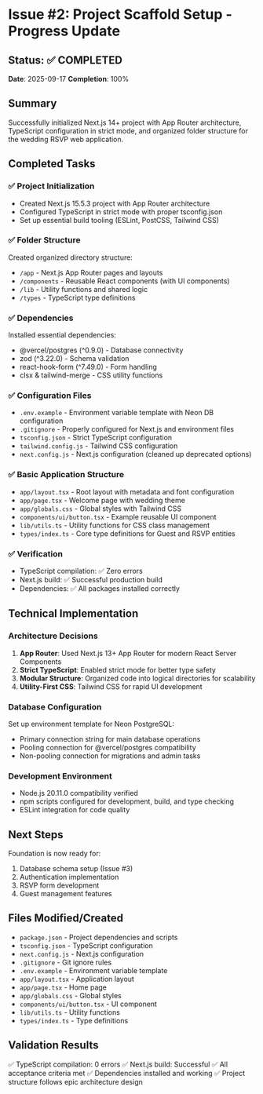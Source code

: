 # Issue #2: Project Scaffold Setup - Progress Update

## Status: ✅ COMPLETED
**Date**: 2025-09-17
**Completion**: 100%

## Summary
Successfully initialized Next.js 14+ project with App Router architecture, TypeScript configuration in strict mode, and organized folder structure for the wedding RSVP web application.

## Completed Tasks

### ✅ Project Initialization
- Created Next.js 15.5.3 project with App Router architecture
- Configured TypeScript in strict mode with proper tsconfig.json
- Set up essential build tooling (ESLint, PostCSS, Tailwind CSS)

### ✅ Folder Structure
Created organized directory structure:
- `/app` - Next.js App Router pages and layouts
- `/components` - Reusable React components (with UI components)
- `/lib` - Utility functions and shared logic
- `/types` - TypeScript type definitions

### ✅ Dependencies
Installed essential dependencies:
- @vercel/postgres (^0.9.0) - Database connectivity
- zod (^3.22.0) - Schema validation
- react-hook-form (^7.49.0) - Form handling
- clsx & tailwind-merge - CSS utility functions

### ✅ Configuration Files
- `.env.example` - Environment variable template with Neon DB configuration
- `.gitignore` - Properly configured for Next.js and environment files
- `tsconfig.json` - Strict TypeScript configuration
- `tailwind.config.js` - Tailwind CSS configuration
- `next.config.js` - Next.js configuration (cleaned up deprecated options)

### ✅ Basic Application Structure
- `app/layout.tsx` - Root layout with metadata and font configuration
- `app/page.tsx` - Welcome page with wedding theme
- `app/globals.css` - Global styles with Tailwind CSS
- `components/ui/button.tsx` - Example reusable UI component
- `lib/utils.ts` - Utility functions for CSS class management
- `types/index.ts` - Core type definitions for Guest and RSVP entities

### ✅ Verification
- TypeScript compilation: ✅ Zero errors
- Next.js build: ✅ Successful production build
- Dependencies: ✅ All packages installed correctly

## Technical Implementation

### Architecture Decisions
1. **App Router**: Used Next.js 13+ App Router for modern React Server Components
2. **Strict TypeScript**: Enabled strict mode for better type safety
3. **Modular Structure**: Organized code into logical directories for scalability
4. **Utility-First CSS**: Tailwind CSS for rapid UI development

### Database Configuration
Set up environment template for Neon PostgreSQL:
- Primary connection string for main database operations
- Pooling connection for @vercel/postgres compatibility
- Non-pooling connection for migrations and admin tasks

### Development Environment
- Node.js 20.11.0 compatibility verified
- npm scripts configured for development, build, and type checking
- ESLint integration for code quality

## Next Steps
Foundation is now ready for:
1. Database schema setup (Issue #3)
2. Authentication implementation
3. RSVP form development
4. Guest management features

## Files Modified/Created
- `package.json` - Project dependencies and scripts
- `tsconfig.json` - TypeScript configuration
- `next.config.js` - Next.js configuration
- `.gitignore` - Git ignore rules
- `.env.example` - Environment variable template
- `app/layout.tsx` - Application layout
- `app/page.tsx` - Home page
- `app/globals.css` - Global styles
- `components/ui/button.tsx` - UI component
- `lib/utils.ts` - Utility functions
- `types/index.ts` - Type definitions

## Validation Results
✅ TypeScript compilation: 0 errors
✅ Next.js build: Successful
✅ All acceptance criteria met
✅ Dependencies installed and working
✅ Project structure follows epic architecture design